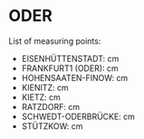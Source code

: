 # ODER

List of measuring points:

* EISENHÜTTENSTADT: <Value topic="rivers/pegel-online/ODER/EISENHÜTTENSTADT/measurementValue"/> cm
* FRANKFURT1 (ODER): <Value topic="rivers/pegel-online/ODER/FRANKFURT1_(ODER)/measurementValue"/> cm
* HOHENSAATEN-FINOW: <Value topic="rivers/pegel-online/ODER/HOHENSAATEN-FINOW/measurementValue"/> cm
* KIENITZ: <Value topic="rivers/pegel-online/ODER/KIENITZ/measurementValue"/> cm
* KIETZ: <Value topic="rivers/pegel-online/ODER/KIETZ/measurementValue"/> cm
* RATZDORF: <Value topic="rivers/pegel-online/ODER/RATZDORF/measurementValue"/> cm
* SCHWEDT-ODERBRÜCKE: <Value topic="rivers/pegel-online/ODER/SCHWEDT-ODERBRÜCKE/measurementValue"/> cm
* STÜTZKOW: <Value topic="rivers/pegel-online/ODER/STÜTZKOW/measurementValue"/> cm
